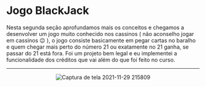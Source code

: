 # Jogo BlackJack

Nesta segunda seção aprofundamos mais os conceitos e chegamos a desenvolver um jogo muito conhecido nos cassinos ( não aconselho jogar em cassinos 😉 ), o jogo consiste basicamente em pegar cartas no baralho e quem chegar mais perto do número 21 ou exatamente no 21 ganha, se passar do 21 está fora. Foi um projeto bem legal e eu implementei a funcionalidade dos créditos que vai além do que foi feito no curso.
<hr>

<div align="center">
  
  ![Captura de tela 2021-11-29 215809](https://user-images.githubusercontent.com/86028187/143968142-596afa76-0dae-4222-a9ec-5ba0d8b963bd.png)

</div>
